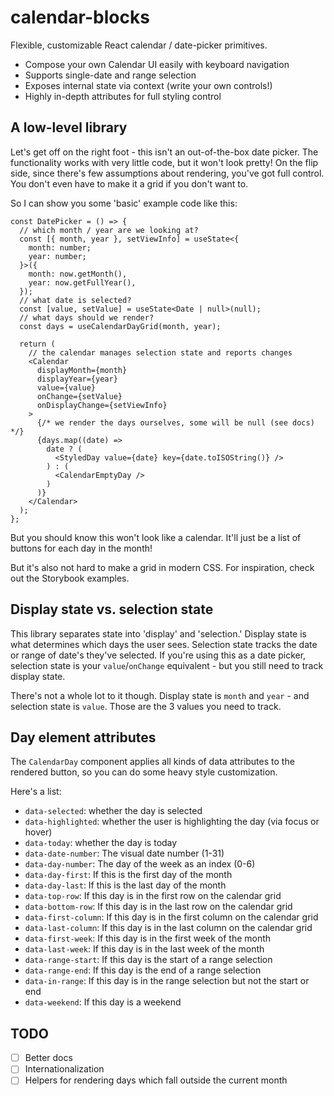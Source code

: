 # calendar-blocks

Flexible, customizable React calendar / date-picker primitives.

- Compose your own Calendar UI easily with keyboard navigation
- Supports single-date and range selection
- Exposes internal state via context (write your own controls!)
- Highly in-depth attributes for full styling control

## A low-level library

Let's get off on the right foot - this isn't an out-of-the-box date picker. The functionality works with very little code, but it won't look pretty! On the flip side, since there's few assumptions about rendering, you've got full control. You don't even have to make it a grid if you don't want to.

So I can show you some 'basic' example code like this:

```tsx
const DatePicker = () => {
  // which month / year are we looking at?
  const [{ month, year }, setViewInfo] = useState<{
    month: number;
    year: number;
  }>({
    month: now.getMonth(),
    year: now.getFullYear(),
  });
  // what date is selected?
  const [value, setValue] = useState<Date | null>(null);
  // what days should we render?
  const days = useCalendarDayGrid(month, year);

  return (
    // the calendar manages selection state and reports changes
    <Calendar
      displayMonth={month}
      displayYear={year}
      value={value}
      onChange={setValue}
      onDisplayChange={setViewInfo}
    >
      {/* we render the days ourselves, some will be null (see docs) */}
      {days.map((date) =>
        date ? (
          <StyledDay value={date} key={date.toISOString()} />
        ) : (
          <CalendarEmptyDay />
        )
      )}
    </Calendar>
  );
};
```

But you should know this won't look like a calendar. It'll just be a list of buttons for each day in the month!

But it's also not hard to make a grid in modern CSS. For inspiration, check out the Storybook examples.

## Display state vs. selection state

This library separates state into 'display' and 'selection.' Display state is what determines which days the user sees. Selection state tracks the date or range of date's they've selected. If you're using this as a date picker, selection state is your `value`/`onChange` equivalent - but you still need to track display state.

There's not a whole lot to it though. Display state is `month` and `year` - and selection state is `value`. Those are the 3 values you need to track.

## Day element attributes

The `CalendarDay` component applies all kinds of data attributes to the rendered button, so you can do some heavy style customization.

Here's a list:

- `data-selected`: whether the day is selected
- `data-highlighted`: whether the user is highlighting the day (via focus or hover)
- `data-today`: whether the day is today
- `data-date-number`: The visual date number (1-31)
- `data-day-number`: The day of the week as an index (0-6)
- `data-day-first`: If this is the first day of the month
- `data-day-last`: If this is the last day of the month
- `data-top-row`: If this day is in the first row on the calendar grid
- `data-bottom-row`: If this day is in the last row on the calendar grid
- `data-first-column`: If this day is in the first column on the calendar grid
- `data-last-column`: If this day is in the last column on the calendar grid
- `data-first-week`: If this day is in the first week of the month
- `data-last-week`: If this day is in the last week of the month
- `data-range-start`: If this day is the start of a range selection
- `data-range-end`: If this day is the end of a range selection
- `data-in-range`: If this day is in the range selection but not the start or end
- `data-weekend`: If this day is a weekend

## TODO

- [ ] Better docs
- [ ] Internationalization
- [ ] Helpers for rendering days which fall outside the current month
